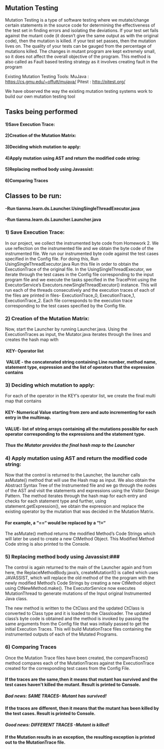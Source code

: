## Mutation Testing ##
Mutation Testing is a type of software testing where we mutate/change certain statements in the source code for determining the effectiveness of the test set in finding errors and isolating the deviations. If your test set fails against the mutant code (it doesn’t give the same output as with the original code), then the mutation is killed. if your test set passes, then the mutation lives on. The quality of your tests can be gauged from the percentage of mutations killed. The changes in mutant program are kept extremely small, so it does not affect the overall objective of the program. This method is also called as Fault based testing strategy as it involves creating fault in the program

Existing Mutation Testing Tools: 
MuJava : https://cs.gmu.edu/~offutt/mujava/
Pitest : http://pitest.org/

We have observed the way the existing mutation testing systems work to build our own mutation testing tool

## Tasks being performed ##
#### 1)Save Execution Trace:
#### 2)Creation of the Mutation Matrix:
#### 3)Deciding which mutation to apply:
#### 4)Apply mutation using AST and return the modified code string:
#### 5)Replacing method body using Javassist:
#### 6)Comparing Traces

## Classes to be run: ##
#### -Run tianma.learn.ds.Launcher.UsingSingleThreadExecutor.java
#### -Run tianma.learn.ds.Launcher.Launcher.java

### 1) Save Execution Trace: ###
In our project, we collect the instrumented byte code from Homework 2. 
We use reflection on the instrumented file and we obtain the byte code of the instrumented file.
We run our instrumented byte code against the test cases specified in the Config file.
For doing this, Run UsingSingleThreadExecutor.java
Run this file in order to obtain the ExecutionTrace of the original file.
In the UsingSingleThreadExecutor, we iterate through the test cases in the Config file corresponding to the input program file and we execute the tasks specified in the TracePrint using the ExecutorService’s Executors.newSingleThreadExecutor() instance.
This will run each of the threads consecutively and the execution traces of each of the files are printed in files- ExecutionTrace_0, ExecutionTrace_1, ExecutionTrace_2.
Each file corresponds to the execution trace corresponding to the test cases specified by the Config file.


### 2) Creation of the Mutation Matrix: ###
Now, start the Launcher by running Launcher.java.
Using the ExecutionTraces as input, the Mutator.java iterates through the lines and creates the hash map with 
####  KEY- Operator list 
####  VALUE - the concatenated string containing Line number, method name, statement type, expression and the list of operators that the expression contains 

### 3) Deciding which mutation to apply: ###
For each of the operator in the KEY’s operator list, we create the final multi map that contains 
#### KEY- Numerical Value starting from zero and auto incrementing for each entry in the multimap.
#### VALUE- list of string arrays containing all the mutations possible for each operator corresponding to the expressions and the statement type.
##### Thus the Mutator provides the final hash map to the Launcher

### 4) Apply mutation using AST and return the modified code string: ###
Now that the control is returned to the Launcher, the launcher calls asMutate() method that will use the Hash map as input.
We also obtain the Abstract Syntax Tree of the Instrumented file and we go through the nodes of the AST and visit the statements and expressions using the Visitor Design Pattern.
The method iterates through the hash map for each entry and checks for each statement type and further, using statement.getExpression(), we obtain the expression and replace the existing operator by the mutation that was decided in the Mutation Matrix.
#### For example, a “==“ would be replaced by a “!=“
The asMutate() method returns the modified Method’s Code Strings which will later be used to create a new CtMethod Object. This Modified Method Code string is also printed to the Console.


### 5) Replacing method body using Javassist:###
The control is again returned to the main of the Launcher again and from here, the ReplaceMethodBody.java’s, createMutation1() is called which uses JAVASSIST, which will replace the old method of the the program with the newly modified Method’s Code Strings by creating a new CtMethod object using CtNewMethod.make().
The ExecutorService now executes MutationThread to generate mutations of the Input original Instrumented Java class.

The new method is written to the CtClass and the updated CtClass is converted to Class type and it is loaded to the Classloader. 
The updated class’s byte code is obtained and the method is invoked by passing the same arguments from the Config file that was initially passed to get the initial Execution Traces.
This will build MutationTrace files containing the instrumented outputs of each of the Mutated Programs.

### 6) Comparing Traces ###
Once the Mutation Trace files have been created, the compareTraces() method compares each of the MutationTraces against the ExecutionTrace created for the corresponding test cases from the Config File. 
#### If the traces are the same,then it means that mutant has survived and the test cases haven't killed the mutant. Result is printed to Console.
##### Bad news: SAME TRACES- Mutant has survived!
#### If the traces are different, then it means that the mutant has been killed by the test cases. Result is printed to Console.
##### Good news: DIFFERENT TRACES -Mutant is killed!
#### If the Mutation results in an exception, the resulting exception is printed out to the MutationTrace file.




